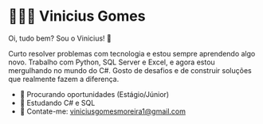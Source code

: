 # 🧑🏾‍💻 Vinicius Gomes

Oi, tudo bem? Sou o Vinicius! 🎯

Curto resolver problemas com tecnologia e estou sempre aprendendo algo novo.
Trabalho com Python, SQL Server e Excel, e agora estou mergulhando no mundo do C#.
Gosto de desafios e de construir soluções que realmente fazem a diferença.

- 🔭 Procurando oportunidades (Estágio/Júnior)
- 📓 Estudando C# e SQL 
- 📨 Contate-me: viniciusgomesmoreira1@gmail.com

